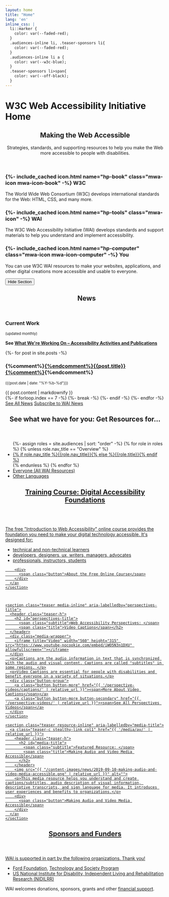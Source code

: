 ```yaml
---
layout: home
title: "Home"
lang: 'en'
inline_css: |
  li::marker {
    color: var(--faded-red);
  }
  .audiences-inline li, .teaser-sponsors li{
    color: var(--faded-red);
  }
  .audiences-inline li a {
    color: var(--w3c-blue);
  }
  .teaser-sponsors li>span{
    color: var(--off-black);
  }
---
```

<h1 class="visuallyhidden">W3C Web Accessibility Initiative Home</h1>
<section class="default-grid teaser making-web-accessible" aria-labelledby="mwa-title">
  <header class="inner teaser-h">
    <h2 id="mwa-title">
      <span class="title">Making the Web Accessible</span>
    </h2>
    <p class="subtitle">Strategies, standards, and supporting resources to help you make the Web more accessible to people with disabilities.</p>
  </header>
  <div class="inner grid-3">
    <div class="col1 making-web-accessible-box">
      <h3>{%- include_cached icon.html name="hp-book" class="mwa-icon mwa-icon-book" -%} W3C</h3>
      <p>The World Wide Web Consortium (W3C) develops international standards for the Web: HTML, CSS, and many more.</p>
    </div>
    <div class="col2 making-web-accessible-box">
      <h3>{%- include_cached icon.html name="hp-tools" class="mwa-icon" -%} WAI</h3>
      <p>The W3C Web Accessibility Initiative (WAI) develops standards and support materials to help you understand and implement accessibility.</p>
    </div>
    <div class="col3 making-web-accessible-box">
      <h3>{%- include_cached icon.html name="hp-computer" class="mwa-icon mwa-icon-computer" -%} You</h3>
      <p>You can use W3C WAI resources to make your websites, applications, and other digital creations more accessible and usable to everyone.</p>
    </div>
  </div>
  <div class="inner hidesection">
    <button class="showhidebutton" data-target=".making-web-accessible .inner:not(.hidesection)" aria-expanded="true" data-showhidebuttonid="homepage-making-web-accessible" data-showtext="Show information about W3C, WAI, You" data-hidetext="Hide Section">Hide Section</button>
  </div>
</section>

<div class="white-bg grid-five-three">
  <div class="col1 grid-line-right">
    <section class="teaser news-teaser" aria-labelledby="news-teaser-title">
        <header class="teaser-h">
          <h2 id="news-teaser-title">
            <span class="subtitle">&nbsp;</span>
            <span class="title">News</span>
          </h2>
        </header>
	    <h3>Current Work</h3>
	    <p><small>(updated monthly)</small></p>
	    <p><strong>See <a href="{{ '/update/' | relative_url }}">What We're Working On &ndash; Accessibility Activities and Publications</a></strong></p>
        {%- for post in site.posts -%}
          <article class="news-teaser">
              <h3>{%comment%}<a href="{{ post.url | relative_url }}">{%endcomment%}{{post.title}}{%comment%}</a>{%endcomment%}</h3>
              <p><small>({{post.date | date: "%Y-%b-%d"}})</small></p>
              {{ post.content | markdownify }}
          </article>
          {%- if forloop.index == 7 -%}
              {%- break -%}
          {%- endif -%}
        {%- endfor -%}
        <a href="{{ '/news/' | relative_url }}" class="button button-more"><span>See All News</span></a> <a href="{{ '/news/subscribe/' | relative_url }}" class="button button-more button-secondary"><span>Subscribe to WAI News</span></a>
    </section>
  </div>
  <div class="col2">
    <section class="teaser audiences-inline" aria-labelledby="audiences-title">
      <header class="teaser-h">
        <h2 id="audiences-title">
          <span class="subtitle">See what we have for you: </span>
          <span class="title">Get Resources for…</span>
        </h2>
      </header>
      <ul class="two small columns">
        {%- assign roles = site.audiences | sort: "order" -%}
        {% for role in roles %}
          {% unless role.nav_title == "Overview" %}
          <li><a href="{{ role.url | relative_url }}">{% if role.nav_title %}{{role.nav_title}}{% else %}{{role.title}}{% endif %}</a></li>
          {% endunless %}
        {% endfor %}
        <li><a href="{{ '/resources/' | relative_url }}">Everyone (All WAI Resources)</a></li>
        <li><a href="{{ '/translations/' | relative_url }}">Other Languages</a></li>
      </ul>
    </section>
    <section class="teaser resource-inline" aria-labelledby="course-title">
      <a class="teaser-c stealthy-link col1" href="https://www.w3.org/WAI/fundamentals/foundations-course/">
        <header class="teaser-h">
          <h2 id="course-title">
            <span class="subtitle">Training Course:</span>
            <span class="title">Digital Accessibility Foundations</span>
          </h2>
        </header>
        <img src="{{ "/content-images/news/2019-12-03-w3cx-accessibility-intro.jpg" | relative_url }}" alt="">
        <p>The free "Introduction to Web Accessibility" online course provides the foundation you need to make your digital technology accessible. It's designed for:</p>
        <ul>
          <li>technical and non-technical learners</li>
          <li>developers, designers, ux, writers, managers, advocates</li>
          <li>professionals, instructors, students</li>
        </ul>

        <div>
          <span class="button">About the Free Online Course</span>
        </div>
      </a>
    </section>
	
	

    <section class="teaser media-inline" aria-labelledby="perspectives-title">
      <header class="teaser-h">
        <h2 id="perspectives-title">
          <span class="subtitle">Web Accessibility Perspectives: </span>
          <span class="title">Video Captions</span></h2>
      </header>
      <div class="media-wrapper">
        <iframe title="Video" width="560" height="315" src="https://www.youtube-nocookie.com/embed/iWO5N3n1DXU" allowfullscreen=""></iframe>
      </div>
      <p>Captions are the audio information in text that is synchronized with the audio and visual content. Captions are called "subtitles" in some regions. </p>
      <p>Video Captions are essential for people with disabilities and benefit everyone in a variety of situations.</p>
      <div class="button-group">
        <a class="button button-more" href="{{ '/perspective-videos/captions/' | relative_url }}"><span>More About Video Captions</span></a>
        <a class="button button-more button-secondary" href="{{ '/perspective-videos/' | relative_url }}"><span>See All Perspectives Videos</span></a>
      </div>
    </section>

    <section class="teaser resource-inline" aria-labelledby="media-title">
      <a class="teaser-c stealthy-link col1" href="{{ '/media/av/' | relative_url }}">
        <header class="teaser-h">
          <h2 id="media-title">
            <span class="subtitle">Featured Resource: </span>
            <span class="title">Making Audio and Video Media Accessible</span>
          </h2>
        </header>
        <img src="{{ "/content-images/news/2019-09-10-making-audio-and-video-media-accessible.png" | relative_url }}" alt="">
        <p>This media resource helps you understand and create captions/subtitles, audio description of visual information, descriptive transcripts, and sign language for media. It introduces user experiences and benefits to organizations.</p>
        <div>
          <span class="button">Making Audio and Video Media Accessible</span>
        </div>
      </a>
    </section>
<!--
    <section class="teaser resource-inline" aria-labelledby="translations-title">
      <a class="teaser-c stealthy-link col1" href="{{ '/translations/' | relative_url }}">
        <header class="teaser-h">
          <h2 id="translations-title">
            <span class="subtitle">Feature: </span>
            <span class="title">Translations</span>
          </h2>
        </header>
        <img src="{{ "/content-images/about/social-translations.png" | relative_url }}" alt="">
        <p>WAI accessibility resources are available in over 20 languages, with more coming. Translations are linked from the top of WAI website pages.</p>
        <div>
          <span class="button">All WAI Translations</span>
        </div>
      </a>
    </section>
-->
</div>
</div>

<div class="default-grid teaser teaser-sponsors">
  <div class="inner">
    <header class="teaser-h">
      <h2 class="title">Sponsors and Funders</h2>
    </header>
    <p>WAI is supported in part by the following organizations. Thank you!</p>
    <ul>
      <li><span><a href="https://www.fordfoundation.org/">Ford Foundation</a>, <a href="https://www.fordfoundation.org/work/challenging-inequality/technology-and-society/">Technology and Society Program</a></span></li>
      <li><span><a href="https://www.acl.gov/about-acl/about-national-institute-disability-independent-living-and-rehabilitation-research">US National Institute for Disability, Independent Living and Rehabilitation Research (NIDILRR)</a></span></li>
    </ul>
    <p>WAI welcomes donations, sponsors, grants and other <a href="{{ '/about/support/' | relative_url }}">financial support</a>.</p>
  </div>
</div>
